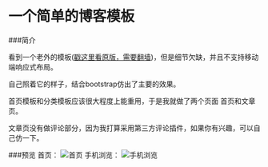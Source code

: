 一个简单的博客模板
========
###简介

看到一个老外的模板([戳这里看原版，需要翻墙][1])，但是细节欠缺，并且不支持移动端响应式布局。

自己照着它的样子，结合bootstrap仿出了主要的效果。

首页模板和分类模板应该很大程度上能重用，于是我就做了两个页面 首页和文章页。

文章页没有做评论部分，因为我打算采用第三方评论插件，如果你有兴趣，可以自己仿一下。

###预览
首页：
![首页][2]
手机浏览：
![手机浏览][3]


  [2]: http://keepeye.qiniudn.com/20141018%E5%8D%9A%E5%AE%A2%E6%A8%A1%E6%9D%BF%E6%88%AA%E5%B1%8F-%E9%A6%96%E9%A1%B5.png
  [3]: http://keepeye.qiniudn.com/20141018%E5%8D%9A%E5%AE%A2%E6%A8%A1%E6%9D%BF%E6%88%AA%E5%B1%8F-%E9%A6%96%E9%A1%B5%E7%AA%84%E5%B1%8F.png


  [1]: http://maggner.templateify.com/